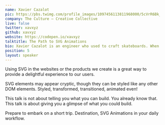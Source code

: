 ```yaml
---
name: Xavier Cazalot
pic: https://pbs.twimg.com/profile_images/1097456113811968000/5cVrR6Bk_400x400.jpg
company: The Culture — Creative Collective
live: false
twitter: xavxyz
github: xavxyz
website: https://codepen.io/xavxyz
talktitle: The Path to SVG Animations
bio: Xavier Cazalot is an engineer who used to craft skateboards. When he is not unfolding a travel story, he is prototyping on weird digital experiences.
position: 5
layout: speaker
---
```


Using SVG in the websites or the products we create is a great way to provide a delightful experience to our users.

SVG elements may appear cryptic, though they can be styled like any other DOM elements. Styled, transformed, transitioned, animated even!

This talk is not about telling you what you can build. You already know that. This talk is about giving you a glimpse of what you could build.

Prepare to embark on a short trip. Destination, SVG Animations in your daily workflow.

